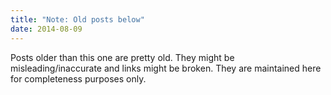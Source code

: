```yaml
---
title: "Note: Old posts below"
date: 2014-08-09
---
```

Posts older than this one are pretty old. They might be misleading/inaccurate and links might be broken. They are maintained here for completeness purposes only.
